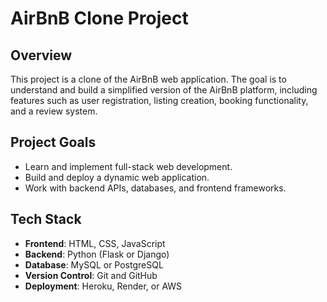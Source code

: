 # AirBnB Clone Project

## Overview

This project is a clone of the AirBnB web application. The goal is to understand and build a simplified version of the AirBnB platform, including features such as user registration, listing creation, booking functionality, and a review system.

## Project Goals

- Learn and implement full-stack web development.
- Build and deploy a dynamic web application.
- Work with backend APIs, databases, and frontend frameworks.

## Tech Stack

- **Frontend**: HTML, CSS, JavaScript
- **Backend**: Python (Flask or Django)
- **Database**: MySQL or PostgreSQL
- **Version Control**: Git and GitHub
- **Deployment**: Heroku, Render, or AWS
